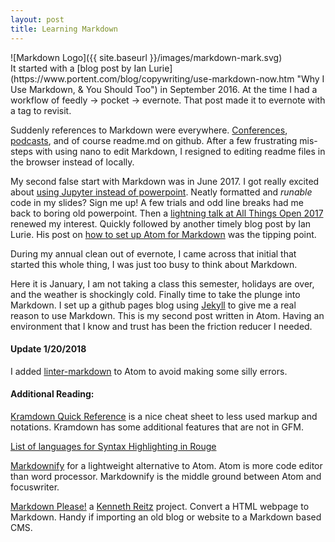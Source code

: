 ```yaml
---
layout: post
title: Learning Markdown
---
```

<div class="img_center">
  ![Markdown Logo]({{ site.baseurl }}/images/markdown-mark.svg)
</div>
It started with a [blog post by Ian Lurie](https://www.portent.com/blog/copywriting/use-markdown-now.htm "Why I Use Markdown, & You Should Too") in September 2016. At the time I had a workflow of feedly -> pocket -> evernote. That post made it to evernote with a tag to revisit.

Suddenly references to Markdown were everywhere. [Conferences](https://pydata.org/carolinas2016/ "Pydata Carolinas"), [podcasts](https://www.podcastinit.com/episode-20-static-site-generators-with-justin-mayer-and-roberto-alsina/ "Podcast.__init__ - Static Site Generators..."), and of course readme.md on github. After a few frustrating mis-steps with using nano to edit Markdown, I resigned to editing readme files in the browser instead of locally.

My second false start with Markdown was in June 2017. I got really excited about [using Jupyter instead of powerpoint](https://medium.com/@mjspeck/presenting-code-using-jupyter-notebook-slides-a8a3c3b59d67 "Medium.com - Presenting Code Using Jupyter"). Neatly formatted and _runable_ code in my slides? Sign me up! A few trials and odd line breaks had me back to boring old powerpoint. Then a [lightning talk at All Things Open 2017](https://youtu.be/6Spfq_fcTTE "YouTube - Reveal.JS presentation hacks—Ryan Jarvinen") renewed my interest. Quickly followed by another timely blog post by Ian Lurie. His post on [how to set up Atom for Markdown](https://www.portent.com/blog/content-strategy/atom-markdown.htm "Portent Int - How to Set Up & Use Atom as a Markdown Editor") was the tipping point. 

During my annual clean out of evernote, I came across that initial that started this whole thing, I was just too busy to think about Markdown. 

Here it is January, I am not taking a class this semester, holidays are over, and the weather is shockingly cold. Finally time to take the plunge into Markdown. I set up a github pages blog using [Jekyll](/2018-1-16-why-jekyll.md "Why Jekyll?") to give me a real reason to use Markdown. This is my second post written in Atom. Having an environment that I know and trust has been the friction reducer I needed.

#### Update 1/20/2018
I added [linter-markdown](https://github.com/AtomLinter/linter-markdown "GitHub - linter-markdown") to Atom to avoid making some silly errors. 

#### Additional Reading:

[Kramdown Quick Reference](https://kramdown.gettalong.org/quickref.html "Kramdown.com - Quick Ref") is a nice cheat sheet to less used markup and notations. Kramdown has some additional features that are not in GFM. 

[List of languages for Syntax Highlighting in Rouge](https://github.com/jneen/rouge/wiki/List-of-supported-languages-and-lexers "GitHub - List of Supported Languages and Lexers")

[Markdownify](https://markdownify.js.org/ "Markdownify.org") for a lightweight alternative to Atom. Atom is more code editor than word processor. Markdownify is the middle ground between Atom and focuswriter. 

[Markdown Please!](http://markdownplease.com/ "Markdownplease.com") a [Kenneth Reitz](https://www.kennethreitz.org/) project. Convert a HTML webpage to Markdown. Handy if importing an old blog or website to a Markdown based CMS.

